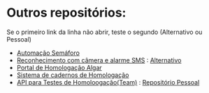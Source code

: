 # Outros repositórios:
Se o primeiro link da linha não abrir, teste o segundo (Alternativo ou Pessoal)
- [Automação Semáforo](https://github.com/GabrielAlvsc/semaforo.git)
- [Reconhecimento com câmera e alarme SMS](https://github.com/GabrielAlvsc/human-recognition.git) : [Alternativo](https://github.com/mateushonor/human-recognition.git)
- [Portal de Homologação Algar](https://github.com/GabrielAlvsc/portal-homologacao-cdt.git)
- [Sistema de cadernos de Homologação](https://github.com/GabrielAlvsc/frontend-cadernos.git)
- [API para Testes de Homoloogação(Team)](https://github.com/GabrielAlvsc/backend-cadernos.git) : [Repositório Pessoal](https://github.com/GabrielAlvsc/ApiPortal.git)
